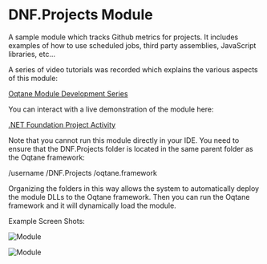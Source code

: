 # DNF.Projects Module

A sample module which tracks Github metrics for projects. It includes examples of how to use scheduled jobs, third party assemblies, JavaScript libraries, etc...

A series of video tutorials was recorded which explains the various aspects of this module:

[Oqtane Module Development Series](https://www.youtube.com/playlist?list=PLYhXmd7yV0elLNLfQwZBUlM7ZSMYPTZ_f)

You can interact with a live demonstration of the module here:

[.NET Foundation Project Activity](https://dnfprojects.azurewebsites.net/)

Note that you cannot run this module directly in your IDE. You need to ensure that the DNF.Projects folder is located in the same parent folder as the Oqtane framework:  

/username
  /DNF.Projects
  /oqtane.framework

Organizing the folders in this way allows the system to automatically deploy the module DLLs to the Oqtane framework. Then you can run the Oqtane framework and it will dynamically load the module.

Example Screen Shots:

![Module](https://github.com/oqtane/dnf.projects/blob/master/Screenshot1.png?raw=true "Bar Chart")

![Module](https://github.com/oqtane/dnf.projects/blob/master/Screenshot2.png?raw=true "Line Chart")
